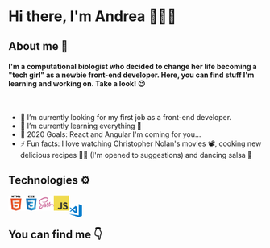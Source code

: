 # Hi there, I'm Andrea 👋👩‍💻

## About me 🧬

#### I'm a computational biologist who decided to change her life becoming a "tech girl" as a newbie front-end developer. Here, you can find stuff I'm learning and working on. Take a look! 😉

<br />

- 🧐 I’m currently looking for my first job as a front-end developer.
- 🌱 I’m currently learning everything 🤣
- 🎯 2020 Goals: React and Angular I'm coming for you...
- ⚡ Fun facts: I love watching Christopher Nolan's movies 📽, cooking new delicious recipes 👩‍🍳 (I'm opened to suggestions) and dancing salsa 💃

## Technologies ⚙

<img align="left" alt="HTML5" width="30px" src="https://raw.githubusercontent.com/github/explore/80688e429a7d4ef2fca1e82350fe8e3517d3494d/topics/html/html.png" />
<img align="left" alt="CSS3" width="30px" src="https://raw.githubusercontent.com/github/explore/80688e429a7d4ef2fca1e82350fe8e3517d3494d/topics/css/css.png" />
<img align="left" alt="Sass" width="30px" src="https://raw.githubusercontent.com/github/explore/80688e429a7d4ef2fca1e82350fe8e3517d3494d/topics/sass/sass.png" />
<img align="left" alt="JavaScript" width="30px" src="https://raw.githubusercontent.com/github/explore/80688e429a7d4ef2fca1e82350fe8e3517d3494d/topics/javascript/javascript.png" />
<br />

<img align="left" alt="Visual Studio Code" width="26px" src="https://raw.githubusercontent.com/github/explore/80688e429a7d4ef2fca1e82350fe8e3517d3494d/topics/visual-studio-code/visual-studio-code.png" />
<br />

## You can find me 👇
